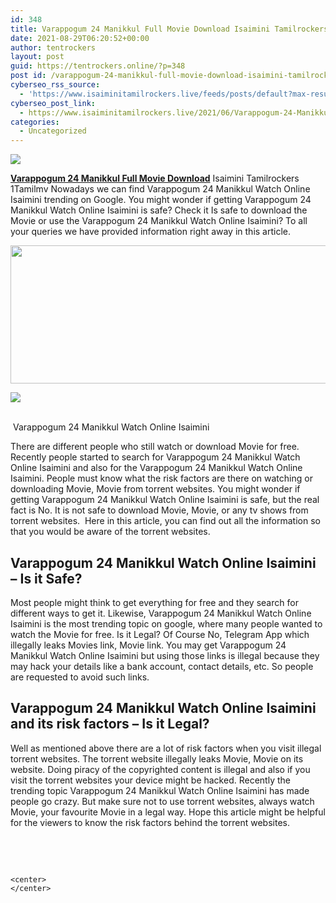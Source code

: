 ```yaml
---
id: 348
title: Varappogum 24 Manikkul Full Movie Download Isaimini Tamilrockers
date: 2021-08-29T06:20:52+00:00
author: tentrockers
layout: post
guid: https://tentrockers.online/?p=348
post id: /varappogum-24-manikkul-full-movie-download-isaimini-tamilrockers/
cyberseo_rss_source:
  - 'https://www.isaiminitamilrockers.live/feeds/posts/default?max-results=150&start-index=1'
cyberseo_post_link:
  - https://www.isaiminitamilrockers.live/2021/06/Varappogum-24-Manikkul-Full-Movie-Download.html
categories:
  - Uncategorized
---
```

<div class="media_block">
  <img src="https://1.bp.blogspot.com/-6t9wTCGh0Fo/YNIFNCrUtiI/AAAAAAAAA6M/6B7FpcVxIo4boe6abbqgtCriJPu5Hiu-QCLcBGAsYHQ/s72-w544-h221-c/Varappogum%2B24%2BManikkul%2BFull%2BMovie%2BDownload%2BIsaimini%2BTamilrockers.jpg" class="media_thumbnail" />
</div>

<meta content="Varappogum 24 Manikkul Full Movie Download Isaimini Tamilrockers 1Tamilmv Nowadays we can find Varappogum 24 Manikkul Watch Online Isaimini..." name="twitter:description" />

  


<center>
</center>

<span><b><a href="https://www.tamilrockers.co.nz/varappogum-24-manikkul-full-movie-download-tamilrockers/">Varappogum 24 Manikkul Full Movie Download</a></b> Isaimini Tamilrockers 1Tamilmv Nowadays we can find Varappogum 24 Manikkul Watch Online Isaimini trending on Google. You might wonder if getting Varappogum 24 Manikkul Watch Online Isaimini is safe? Check it Is safe to download the Movie or use the Varappogum 24 Manikkul Watch Online Isaimini? To all your queries we have provided information right away in this article.</span>

<div class="separator">
  <a href="https://1.bp.blogspot.com/-6t9wTCGh0Fo/YNIFNCrUtiI/AAAAAAAAA6M/6B7FpcVxIo4boe6abbqgtCriJPu5Hiu-QCLcBGAsYHQ/s1280/Varappogum%2B24%2BManikkul%2BFull%2BMovie%2BDownload%2BIsaimini%2BTamilrockers.jpg"><img loading="lazy" border="0" data-original-height="720" data-original-width="1280" height="221" src="https://1.bp.blogspot.com/-6t9wTCGh0Fo/YNIFNCrUtiI/AAAAAAAAA6M/6B7FpcVxIo4boe6abbqgtCriJPu5Hiu-QCLcBGAsYHQ/w544-h221/Varappogum%2B24%2BManikkul%2BFull%2BMovie%2BDownload%2BIsaimini%2BTamilrockers.jpg" width="544" /></a>
</div>

<span></p> 

<div class="separator">
  <a href="https://bonepa.com/1d8ec7348b/2b6fd1dd06/?placementName=default"><img border="0" data-original-height="250" data-original-width="300" src="https://1.bp.blogspot.com/-nfbzYVobUik/YMlpOerzdgI/AAAAAAAAA3Y/aAupsOUs_WMY6Lv7R1OtZhI6OqaRh-YAwCPcBGAYYCw/s0/e854879156f0849f3d27a89db88ed039.png" /></a>
</div>

<p>
  <span><br /></span>&nbsp;</span><span>Varappogum 24 Manikkul Watch Online Isaimini</span><span id="docs-internal-guid-0381c4ce-7fff-d581-c66e-5f891d0912c3"></p> 
  
  <p dir="ltr">
    <span>There are different people who still watch or download Movie for free. Recently people started to search for Varappogum 24 Manikkul Watch Online Isaimini and also for the Varappogum 24 Manikkul Watch Online Isaimini. People must know what the risk factors are there on watching or downloading Movie, Movie from torrent websites. You might wonder if getting Varappogum 24 Manikkul Watch Online Isaimini is safe, but the real fact is No. It is not safe to download Movie, Movie, or any tv shows from torrent websites.&nbsp; Here in this article, you can find out all the information so that you would be aware of the torrent websites.</span>
  </p>
  
  <h2 dir="ltr">
    <span>Varappogum 24 Manikkul Watch Online Isaimini </span><span>&#8211; </span><span>Is it Safe?</span>
  </h2>
  
  <p dir="ltr">
    <span>Most people might think to get everything for free and they search for different ways to get it. Likewise, Varappogum 24 Manikkul Watch Online Isaimini is the most trending topic on google, where many people wanted to watch the Movie for free. Is it Legal? Of Course No, Telegram App which illegally leaks Movies link, Movie link. You may get Varappogum 24 Manikkul Watch Online Isaimini but using those links is illegal because they may hack your details like a bank account, contact details, etc. So people are requested to avoid such links.</span>
  </p>
  
  <h2 dir="ltr">
    <span>Varappogum 24 Manikkul Watch Online Isaimini and its risk factors </span><span>&#8211; Is it Legal?</span>
  </h2>
  
  <p dir="ltr">
    <span>Well as mentioned above there are a lot of risk factors when you visit illegal torrent websites. The torrent website illegally leaks Movie, Movie on its website. Doing piracy of the copyrighted content is illegal and also if you visit the torrent websites your device might be hacked. Recently the trending topic Varappogum 24 Manikkul Watch Online Isaimini has made people go crazy. But make sure not to use torrent websites, always watch Movie, your favourite Movie in a legal way. Hope this article might be helpful for the viewers to know the risk factors behind the torrent websites.</span>
  </p>
  
  <p dir="ltr">
    <span>&nbsp;</span>
  </p>
  
  <p>
    </span><br /> 
    
    <center>
    </center>
  </p>